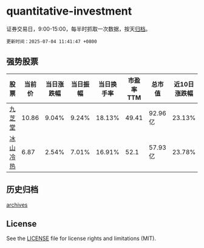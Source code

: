 # quantitative-investment

证券交易日，9:00-15:00，每半时抓取一次数据，按天[归档](archives)。

`更新时间：2025-07-04 11:41:47 +0800`

## 强势股票

|股票|当前价|当日涨跌幅|当日振幅|当日换手率|市盈率TTM|总市值|近10日涨跌幅|
|----|----|----|----|----|----|----|----|
|[九芝堂](https://xueqiu.com/S/SZ000989)|10.86|9.04%|9.24%|18.13%|49.41|92.96亿|23.13%|
|[冰山冷热](https://xueqiu.com/S/SZ000530)|6.87|2.54%|7.01%|16.91%|52.1|57.93亿|23.78%|

## 历史归档

[archives](archives)

## License

See the [LICENSE](LICENSE) file for license rights and limitations (MIT).